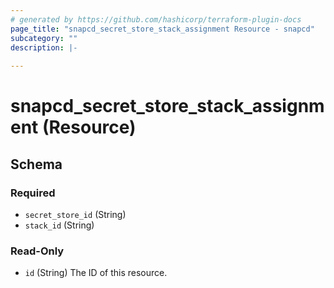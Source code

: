 ```yaml
---
# generated by https://github.com/hashicorp/terraform-plugin-docs
page_title: "snapcd_secret_store_stack_assignment Resource - snapcd"
subcategory: ""
description: |-
  
---
```


# snapcd_secret_store_stack_assignment (Resource)





<!-- schema generated by tfplugindocs -->
## Schema

### Required

- `secret_store_id` (String)
- `stack_id` (String)

### Read-Only

- `id` (String) The ID of this resource.
